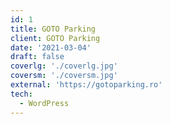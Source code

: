 ```yaml
---
id: 1
title: GOTO Parking
client: GOTO Parking
date: '2021-03-04'
draft: false
coverlg: './coverlg.jpg'
coversm: './coversm.jpg'
external: 'https://gotoparking.ro'
tech:
  - WordPress
---
```

